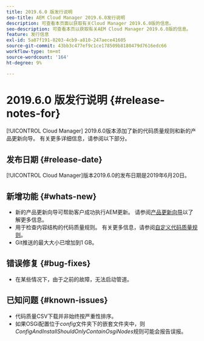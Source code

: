 ```yaml
---
title: 2019.6.0 版发行说明
seo-title: AEM Cloud Manager 2019.6.0发行说明
description: 可查看本页面以获取有关Cloud Manager 2019.6.0版的信息。
seo-description: 可查看本页以获取有关AEM Cloud Manager 2019.6.0版的信息。
feature: 发行信息
exl-id: 5a87f191-8203-4cb9-a810-247aece41605
source-git-commit: 43bb3c477ef9c1ce178509b8180479d7616edc66
workflow-type: tm+mt
source-wordcount: '164'
ht-degree: 9%

---
```


# 2019.6.0 版发行说明 {#release-notes-for}

[!UICONTROL Cloud Manager] 2019.6.0版本添加了新的代码质量规则和新的产品更新向导。 有关更多详细信息，请参阅以下部分。

## 发布日期 {#release-date}

[!UICONTROL Cloud Manager]版本2019.6.0的发布日期是2019年6月20日。

## 新增功能 {#whats-new}

* 新的产品更新向导可帮助客户成功执行AEM更新。 请参阅[产品更新向导](overview-productupdate-wizard.md)以了解更多信息。
* 用于检查内容结构的代码质量规则。 有关更多信息，请参阅[自定义代码质量规则](custom-code-quality-rules.md)。
* Git推送的最大大小已增加到1 GB。

## 错误修复 {#bug-fixes}

* 在某些情况下，由于之前的故障，无法启动管道。

## 已知问题 {#known-issues}

* 代码质量CSV下载并非始终按严重性排序。
* 如果OSGi配置位于&#x200B;*config*&#x200B;文件夹下的嵌套文件夹中，则&#x200B;*ConfigAndInstallShouldOnlyContainOsgiNodes*&#x200B;规则可能会报告误报。
